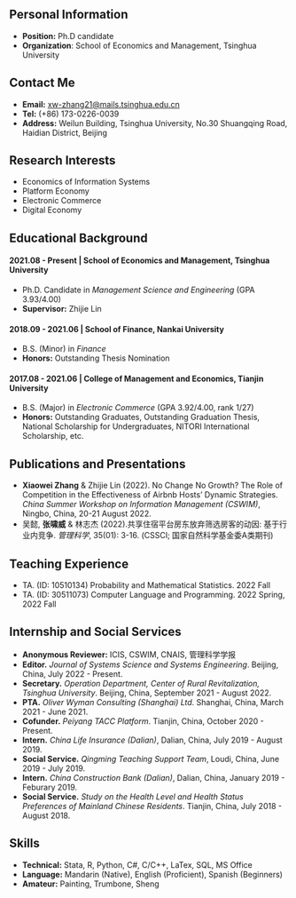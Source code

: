 ## Personal Information
- **Position:** Ph.D candidate
- **Organization**: School of Economics and Management, Tsinghua University

## Contact Me
- **Email:** xw-zhang21@mails.tsinghua.edu.cn
- **Tel:** (+86) 173-0226-0039
- **Address:** Weilun Building, Tsinghua University, No.30 Shuangqing Road, Haidian District, Beijing

## Research Interests
- Economics of Information Systems
- Platform Economy
- Electronic Commerce
- Digital Economy

## Educational Background
#### 2021.08 - Present | School of Economics and Management, Tsinghua University
- Ph.D. Candidate in *Management Science and Engineering* (GPA 3.93/4.00)
- **Supervisor:** Zhijie Lin

#### 2018.09 - 2021.06 | School of Finance, Nankai University
- B.S. (Minor) in *Finance*
- **Honors:** Outstanding Thesis Nomination

#### 2017.08 - 2021.06 | College of Management and Economics, Tianjin University
- B.S. (Major) in *Electronic Commerce* (GPA 3.92/4.00, rank 1/27)
- **Honors:** Outstanding Graduates, Outstanding Graduation Thesis, National Scholarship for Undergraduates, NITORI International Scholarship, etc.

## Publications and Presentations
- **Xiaowei Zhang** & Zhijie Lin (2022). No Change No Growth? The Role of Competition in the Effectiveness of Airbnb Hosts’ Dynamic Strategies. *China Summer Workshop on
Information Management (CSWIM)*, Ningbo, China, 20-21 August 2022.
- 吴懿, **张啸威** & 林志杰 (2022).共享住宿平台房东放弃筛选房客的动因: 基于行业内竞争. *管理科学*, 35(01): 3-16. (CSSCI; 国家自然科学基金委A类期刊)

## Teaching Experience
- TA. (ID: 10510134) Probability and Mathematical Statistics. 2022 Fall
- TA. (ID: 30511073) Computer Language and Programming. 2022 Spring, 2022 Fall

## Internship and Social Services
- **Anonymous Reviewer:** ICIS, CSWIM, CNAIS, 管理科学学报
- **Editor.** *Journal of Systems Science and Systems Engineering*. Beijing, China, July 2022 - Present.
- **Secretary.** *Operation Department, Center of Rural Revitalization, Tsinghua University*. Beijing, China, September 2021 - August 2022.
- **PTA.** *Oliver Wyman Consulting (Shanghai) Ltd*. Shanghai, China, March 2021 - June 2021.
- **Cofunder.** *Peiyang TACC Platform*. Tianjin, China, October 2020 - Present.
- **Intern.** *China Life Insurance (Dalian)*, Dalian, China, July 2019 - August 2019.
- **Social Service.** *Qingming Teaching Support Team*, Loudi, China, June 2019 - July 2019.
- **Intern.** *China Construction Bank (Dalian)*, Dalian, China, January 2019 - Feburary 2019.
- **Social Service.** *Study on the Health Level and Health Status Preferences of Mainland Chinese Residents*. Tianjin, China, July 2018 - August 2018.

## Skills
- **Technical:** Stata, R, Python, C#, C/C++, LaTex, SQL, MS Office
- **Language:** Mandarin (Native), English (Proficient), Spanish (Beginners)
- **Amateur:** Painting, Trumbone, Sheng

